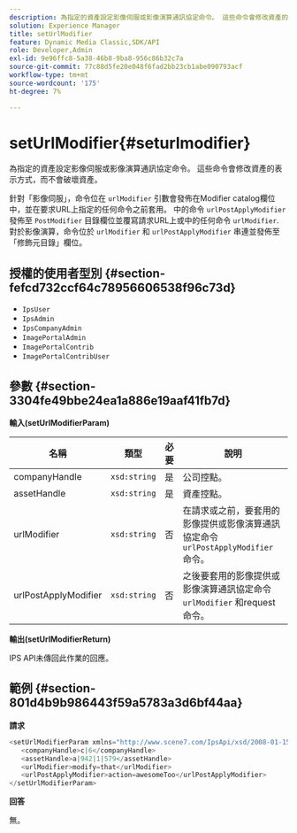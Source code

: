 ```yaml
---
description: 為指定的資產設定影像伺服或影像演算通訊協定命令。 這些命令會修改資產的表示方式，而不會破壞資產。
solution: Experience Manager
title: setUrlModifier
feature: Dynamic Media Classic,SDK/API
role: Developer,Admin
exl-id: 9e96ffc8-5a38-46b8-9ba8-956c86b32c7a
source-git-commit: 77c88d5fe20e048f6fad2bb23cb1abe090793acf
workflow-type: tm+mt
source-wordcount: '175'
ht-degree: 7%

---
```


# setUrlModifier{#seturlmodifier}

為指定的資產設定影像伺服或影像演算通訊協定命令。 這些命令會修改資產的表示方式，而不會破壞資產。

針對「影像伺服」，命令位在 `urlModifier` 引數會發佈在Modifier catalog欄位中，並在要求URL上指定的任何命令之前套用。 中的命令 `urlPostApplyModifier` 發佈至 `PostModifier` 目錄欄位並覆寫請求URL上或中的任何命令 `urlModifier`. 對於影像演算，命令位於 `urlModifier` 和 `urlPostApplyModifier` 串連並發佈至「修飾元目錄」欄位。

## 授權的使用者型別 {#section-fefcd732ccf64c78956606538f96c73d}

* `IpsUser`
* `IpsAdmin`
* `IpsCompanyAdmin`
* `ImagePortalAdmin`
* `ImagePortalContrib`
* `ImagePortalContribUser`

## 參數 {#section-3304fe49bbe24ea1a886e19aaf41fb7d}

**輸入(setUrlModifierParam)**

| 名稱 | 類型 | 必要 | 說明 |
|---|---|---|---|
| companyHandle | `xsd:string` | 是 | 公司控點。 |
| assetHandle | `xsd:string` | 是 | 資產控點。 |
| urlModifier | `xsd:string` | 否 | 在請求或之前，要套用的影像提供或影像演算通訊協定命令 `urlPostApplyModifier` 命令。 |
| urlPostApplyModifier | `xsd:string` | 否 | 之後要套用的影像提供或影像演算通訊協定命令 `urlModifier` 和request命令。 |

**輸出(setUrlModifierReturn)**

IPS API未傳回此作業的回應。

## 範例 {#section-801d4b9b986443f59a5783a3d6bf44aa}

**請求**

```java
<setUrlModifierParam xmlns="http://www.scene7.com/IpsApi/xsd/2008-01-15">
   <companyHandle>c|6</companyHandle>
   <assetHandle>a|942|1|579</assetHandle>
   <urlModifier>modify=that</urlModifier>
   <urlPostApplyModifier>action=awesomeToo</urlPostApplyModifier>
</setUrlModifierParam>
```

**回答**

無。
